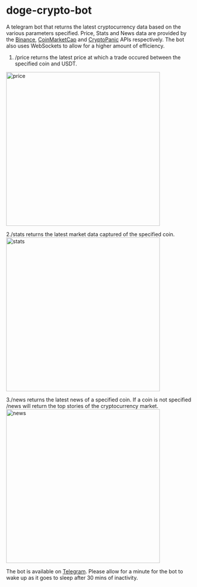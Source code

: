 # doge-crypto-bot
A telegram bot that returns the latest cryptocurrency data based on the various parameters specified. 
Price, Stats and News data are provided by the [Binance](https://binance-docs.github.io/apidocs/spot/en/#change-log), [CoinMarketCap](https://coinmarketcap.com/api/) and [CryptoPanic](https://cryptopanic.com/developers/api/) APIs respectively.
The bot also uses WebSockets to allow for a higher amount of efficiency.

1. /price returns the latest price at which a trade occured between the specified coin and USDT.
<img width="414" alt="price" src="https://user-images.githubusercontent.com/51364789/114159809-41231000-9937-11eb-8af6-ab785384abe2.png">

2./stats returns the latest market data captured of the specified coin.  
<img width="414" alt="stats" src="https://user-images.githubusercontent.com/51364789/114159815-42ecd380-9937-11eb-8ff1-579c4915ecc8.png">

3./news returns the latest news of a specified coin. If a coin is not specified /news will return the top stories of the cryptocurrency market.
<img width="414" alt="news" src="https://user-images.githubusercontent.com/51364789/114159722-22bd1480-9937-11eb-9bd2-5961de308281.png">

The bot is available on [Telegram](https://t.me/DoggeCoinBot). Please allow for a minute for the bot to wake up as it goes to sleep after 30 mins of inactivity.
